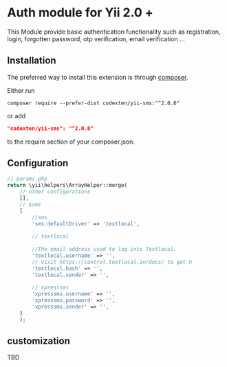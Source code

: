 Auth module for Yii 2.0 +
=========================
This Module provide basic authentication functionality such as registration,
login, forgotten password, otp verification, email verification ...

Installation
------------

The preferred way to install this extension is through [composer](http://getcomposer.org/download/).

Either run

```
composer require --prefer-dist codexten/yii-sms:"^2.0.0"
```

or add

```json
"codexten/yii-sms": "^2.0.0"
```

to the require section of your composer.json.


Configuration
-------------

```php
// params.php
return \yii\helpers\ArrayHelper::merge(
    // other configurations
    [],
    // $sms
    [
        //sms
        'sms.defaultDriver' => 'textlocal',
    
        // textlocal
    
        //The email address used to log into Textlocal.
        'textlocal.username' => '',
        // visit https://control.textlocal.in/docs/ to get h
        'textlocal.hash' => '',
        'textlocal.sender' => '',
    
        // xpresssms
        'xpresssms.username' => '',
        'xpresssms.password' => '',
        'xpresssms.sender' => '',
    ]
    );

```

## customization
TBD